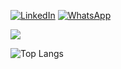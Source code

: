 


[![LinkedIn](https://img.shields.io/badge/LinkedIn-%230077B5.svg?logo=linkedin&logoColor=white)](https://www.linkedin.com/in/zubayeralaam/) 
[![WhatsApp](https://img.shields.io/badge/whatsapp-%133877F2.svg?logo=whatsapp&logoColor=white)](https://wa.me/+8801622559988) 



[![](https://visitcount.itsvg.in/api?id=codingwithrock&icon=0&color=0)](https://visitcount.itsvg.in)


![Top Langs](https://github-readme-stats.vercel.app/api/top-langs/?username=codex-zubair&layout=compact)



</p><br/>







 
 
 
 
 

 


